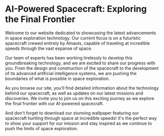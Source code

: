 <!--
Write me markdown content of website with wallpaper:

"A futuristic spacecraft crewed entirely by AInauts, hurtling through space at incredible speeds."

The header of the page should not be copy of the text but rather a real content of the website which is using this wallpaper.
-->

<!--font:Montserrat-->

# AI-Powered Spacecraft: Exploring the Final Frontier

Welcome to our website dedicated to showcasing the latest advancements in space exploration technology. Our current focus is on a futuristic spacecraft crewed entirely by AInauts, capable of traveling at incredible speeds through the vast expanse of space.

Our team of experts has been working tirelessly to develop this groundbreaking technology, and we are excited to share our progress with you. From the design and construction of the spacecraft to the development of its advanced artificial intelligence systems, we are pushing the boundaries of what is possible in space exploration.

As you browse our site, you'll find detailed information about the technology behind our spacecraft, as well as updates on our latest missions and discoveries. We invite you to join us on this exciting journey as we explore the final frontier with our AI-powered spacecraft.

And don't forget to download our stunning wallpaper featuring our spacecraft hurtling through space at incredible speeds! It's the perfect way to show your support for our mission and stay inspired as we continue to push the limits of space exploration.
